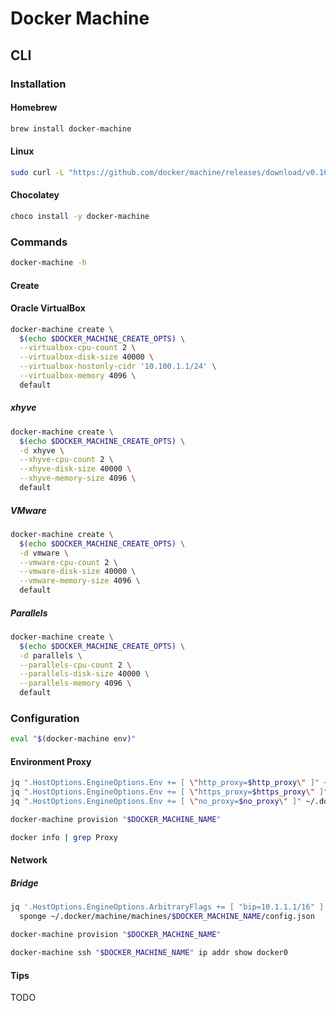# Docker Machine

## CLI

### Installation

#### Homebrew

```sh
brew install docker-machine
```

#### Linux

```sh
sudo curl -L "https://github.com/docker/machine/releases/download/v0.16.1/docker-machine-$(uname -s)-$(uname -m)" -o /usr/local/bin/docker-machine && sudo chmod +x /usr/local/bin/docker-machine
```

#### Chocolatey

```sh
choco install -y docker-machine
```

### Commands

```sh
docker-machine -h
```

#### Create

#### Oracle VirtualBox

```sh
docker-machine create \
  $(echo $DOCKER_MACHINE_CREATE_OPTS) \
  --virtualbox-cpu-count 2 \
  --virtualbox-disk-size 40000 \
  --virtualbox-hostonly-cidr '10.100.1.1/24' \
  --virtualbox-memory 4096 \
  default
```

##### xhyve

```sh
docker-machine create \
  $(echo $DOCKER_MACHINE_CREATE_OPTS) \
  -d xhyve \
  --xhyve-cpu-count 2 \
  --xhyve-disk-size 40000 \
  --xhyve-memory-size 4096 \
  default
```

##### VMware

```sh
docker-machine create \
  $(echo $DOCKER_MACHINE_CREATE_OPTS) \
  -d vmware \
  --vmware-cpu-count 2 \
  --vmware-disk-size 40000 \
  --vmware-memory-size 4096 \
  default
```

##### Parallels

```sh
docker-machine create \
  $(echo $DOCKER_MACHINE_CREATE_OPTS) \
  -d parallels \
  --parallels-cpu-count 2 \
  --parallels-disk-size 40000 \
  --parallels-memory 4096 \
  default
```

### Configuration

```sh
eval "$(docker-machine env)"
```

#### Environment Proxy

```sh
jq ".HostOptions.EngineOptions.Env += [ \"http_proxy=$http_proxy\" ]" ~/.docker/machine/machines/$DOCKER_MACHINE_NAME/config.json | sponge ~/.docker/machine/machines/$DOCKER_MACHINE_NAME/config.json
jq ".HostOptions.EngineOptions.Env += [ \"https_proxy=$https_proxy\" ]" ~/.docker/machine/machines/$DOCKER_MACHINE_NAME/config.json | sponge ~/.docker/machine/machines/$DOCKER_MACHINE_NAME/config.json
jq ".HostOptions.EngineOptions.Env += [ \"no_proxy=$no_proxy\" ]" ~/.docker/machine/machines/$DOCKER_MACHINE_NAME/config.json | sponge ~/.docker/machine/machines/$DOCKER_MACHINE_NAME/config.json
```

```sh
docker-machine provision "$DOCKER_MACHINE_NAME"
```

```sh
docker info | grep Proxy
```

#### Network

##### Bridge

```sh
jq '.HostOptions.EngineOptions.ArbitraryFlags += [ "bip=10.1.1.1/16" ]' ~/.docker/machine/machines/$DOCKER_MACHINE_NAME/config.json | \
  sponge ~/.docker/machine/machines/$DOCKER_MACHINE_NAME/config.json
```

```sh
docker-machine provision "$DOCKER_MACHINE_NAME"
```

```sh
docker-machine ssh "$DOCKER_MACHINE_NAME" ip addr show docker0
```

#### Tips

TODO

<!-- #####

```sh
docker-machine scp -r ./[folder] default:/tmp/[folder]
docker-machine ssh "$DOCKER_MACHINE_NAME" sudo cp -r /tmp/[folder]/* [/absolute/path/to/folder]
``` -->

<!-- #####

```sh
sudo route \
  -n add \
  -net "$(cat ~/.docker/machine/machines/$DOCKER_MACHINE_NAME/config.json | \
    jq -r '.Driver.HostOnlyCIDR')" "127.0.0.1"
```

```sh
sudo route \
  -n delete \
  -net "$(cat ~/.docker/machine/machines/$DOCKER_MACHINE_NAME/config.json | \
    jq -r '.Driver.HostOnlyCIDR')" "127.0.0.1"
``` -->
